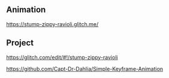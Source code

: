 ## Animation 

https://stump-zippy-ravioli.glitch.me/

## Project

https://glitch.com/edit/#!/stump-zippy-ravioli

https://github.com/Capt-Dr-Dahlia/Simple-Keyframe-Animation
